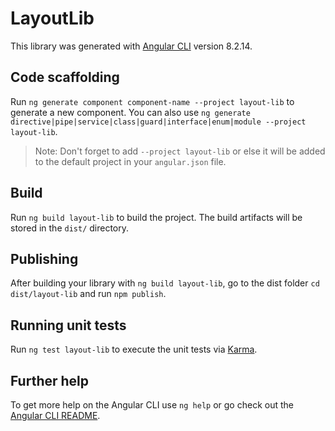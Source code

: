 # LayoutLib

This library was generated with [Angular CLI](https://github.com/angular/angular-cli) version 8.2.14.

## Code scaffolding

Run `ng generate component component-name --project layout-lib` to generate a new component. You can also use `ng generate directive|pipe|service|class|guard|interface|enum|module --project layout-lib`.
> Note: Don't forget to add `--project layout-lib` or else it will be added to the default project in your `angular.json` file. 

## Build

Run `ng build layout-lib` to build the project. The build artifacts will be stored in the `dist/` directory.

## Publishing

After building your library with `ng build layout-lib`, go to the dist folder `cd dist/layout-lib` and run `npm publish`.

## Running unit tests

Run `ng test layout-lib` to execute the unit tests via [Karma](https://karma-runner.github.io).

## Further help

To get more help on the Angular CLI use `ng help` or go check out the [Angular CLI README](https://github.com/angular/angular-cli/blob/master/README.md).
